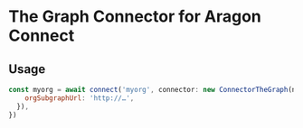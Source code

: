 # The Graph Connector for Aragon Connect

## Usage

```js
const myorg = await connect('myorg', connector: new ConnectorTheGraph(network, {
    orgSubgraphUrl: 'http://…',
  }),
})
```
